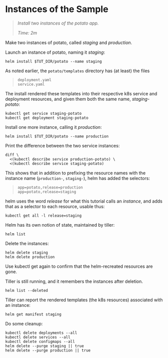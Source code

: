 # Instances of the Sample

> _Install two instances of the potato app._
>
> _Time: 2m_

Make two instances of potato, called
_staging_ and _production_.

Launch an instance of potato, naming it _staging_:

<!-- @installStaging @test -->
```
helm install $TUT_DIR/potato --name staging
```

As noted earlier, the `potato/templates` directory has
(at least) the files

> ```
> deployment.yaml
> service.yaml
> ```

The install rendered these templates into their
respective k8s service and deployment resources, and
given them both the same name, _staging-potato_:

<!-- @getStaging @test -->
```
kubectl get service staging-potato
kubectl get deployment staging-potato
```

Install one more instance, calling it _production_:

<!-- @installProduction @test -->
```
helm install $TUT_DIR/potato --name production
```

Print the difference between the two service instances:

<!-- @diffService @test -->
```
diff \
  <(kubectl describe service production-potato) \
  <(kubectl describe service staging-potato)
```

This shows that in addition to prefixing the resource
names with the instance name (`production-`,
`staging-`), helm has added the selectors:

> ```
> app=potato,release=production
> app=potato,release=staging
> ```

helm uses the word _release_ for what this tutorial
calls an _instance_, and adds that as a selector to
each resource, usable thus:

<!-- @getAllStaging @test -->
```
kubectl get all -l release=staging
```

Helm has its own notion of state, maintained by tiller:

<!-- @list @test -->
```
helm list
```

Delete the instances:

<!-- @deleteInstances @test -->
```
helm delete staging
helm delete production
```

Use kubectl get again to confirm that the
helm-recreated resources are gone.

Tiller is still running, and it remembers the instances
after deletion.

<!-- @listDeleted @test -->
```
helm list --deleted
```

Tiller can report the rendered templates (the k8s resources)
associated with an instance:

<!-- @dumpYaml @test -->
```
helm get manifest staging
```

Do some cleanup:
<!-- @cleanup @test -->
```
kubectl delete deployments --all
kubectl delete services --all
kubectl delete configmaps --all
helm delete --purge staging || true
helm delete --purge production || true
```
